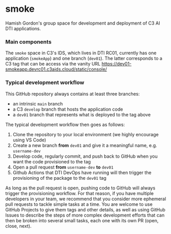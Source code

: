 # smoke
Hamish Gordon's group space for development and deployment of C3 AI DTI applications.

### Main components
The `smoke` space in C3's IDS, which lives in DTI RC01, currently has one application (`smokeApp`) and one branch (`dev01`). The latter corresponds to a C3 tag that can be access via the vanity URL https://dev01-smokeapp.devrc01.c3aids.cloud/static/console/

### Typical development workflow
This GitHub repository always contains at least three branches: 

- an intrinsic `main` branch
- a C3 `develop` branch that hosts the application code
- a `dev01` branch that represents what is deployed to the tag above

The typical development workflow then goes as follows:

1. Clone the repository to your local environment (we highly encourage using VS Code)
2. Create a new branch **from** `dev01` and give it a meaningful name, e.g. `username-dev`
3. Develop code, regularly commit, and push back to GitHub when you want the code provisioned to the tag
4. Open a pull request **from** `username-dev` **to** `dev01`
5. Github Actions that DTI DevOps have running will then trigger the provisioning of the package to the `dev01` tag

As long as the pull request is open, pushing code to GitHub will always trigger the provisioning workflow. 
For that reason, if you have multiple developers in your team, we recommend that you consider more ephemeral pull requests to tackle simple tasks at a time. You are welcome to use GitHub Projects to give them tags and other details, as well as using GitHub Issues to describe the steps of more complex development efforts that can then be broken into several small tasks, each one with its own PR (open, close, next). 
